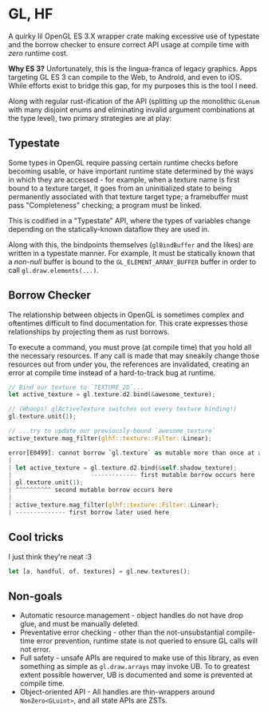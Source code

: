 # GL, HF
A quirky lil OpenGL ES 3.X wrapper crate making excessive use of typestate and the borrow checker to ensure correct API
usage at compile time with *zero* runtime cost.

**Why ES 3?** Unfortunately, this is the lingua-franca of legacy graphics. Apps targeting GL ES 3 can compile to
the Web, to Android, and even to iOS. While efforts exist to bridge this gap, for my purposes this is the tool I need.

Along with regular rust-ification of the API (splitting up the monolithic `GLenum` with many disjoint enums and
eliminating invalid argument combinations at the type level), two primary strategies are at play:

## Typestate
Some types in OpenGL require passing certain runtime checks before becoming usable, or have important runtime state
determined by the ways in which they are accessed - for example, when a texture name is first bound to a texture target,
it goes from an uninitialized state to being permanently associated with that texture target type; a framebuffer must
pass "Completeness" checking; a program must be linked.

This is codified in a "Typestate" API, where the types of variables change depending on the statically-known dataflow
they are used in.

Along with this, the bindpoints themselves (`glBindBuffer` and the likes) are written in a typestate manner. For example,
It must be statically known that a *non-null* buffer is bound to the `GL_ELEMENT_ARRAY_BUFFER` buffer in order to call
`gl.draw.elements(...)`.

## Borrow Checker
The relationship between objects in OpenGL is sometimes complex and oftentimes difficult to find documentation for. This
crate expresses those relationships by projecting them as rust borrows.

To execute a command, you must prove (at compile time) that you hold all the necessary resources. If any call is made
that may sneakily change those resources out from under you, the references are invalidated, creating an error at compile
time instead of a hard-to-track bug at runtime.

```rust
// Bind our texture to `TEXTURE_2D`...
let active_texture = gl.texture.d2.bind(&awesome_texture);

// (Whoops! glActiveTexture switches out every texture binding!)
gl.texture.unit(1);

// ...try to update our previously-bound `awesome_texture`
active_texture.mag_filter(glhf::texture::Filter::Linear);
```

```rust
error[E0499]: cannot borrow `gl.texture` as mutable more than once at a time
|
| let active_texture = gl.texture.d2.bind(&self.shadow_texture);
|                      ------------- first mutable borrow occurs here
| gl.texture.unit(1);
| ^^^^^^^^^^ second mutable borrow occurs here
|
| active_texture.mag_filter(glhf::texture::Filter::Linear);
| -------------- first borrow later used here
```

## Cool tricks
I just think they're neat :3

```rust
let [a, handful, of, textures] = gl.new.textures();
```

## Non-goals
* Automatic resource management - object handles do not have drop glue, and must be manually deleted.
* Preventative error checking - other than the not-unsubstantial compile-time error prevention, runtime state is not
  queried to ensure GL calls will not error. 
* Full safety - unsafe APIs are required to make use of this library, as even something as simple as `gl.draw.arrays`
  may invoke UB. To to greatest extent possible howerver, UB is documented and some is prevented at compile time.
* Object-oriented API - All handles are thin-wrappers around `NonZero<GLuint>`, and all state APIs are ZSTs.
